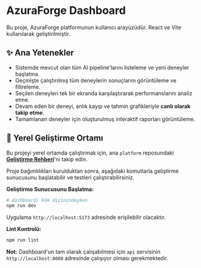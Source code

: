 # AzuraForge Dashboard

Bu proje, AzuraForge platformunun kullanıcı arayüzüdür. React ve Vite kullanılarak geliştirilmiştir.

## ✨ Ana Yetenekler

*   Sistemde mevcut olan tüm AI pipeline'larını listeleme ve yeni deneyler başlatma.
*   Geçmişte çalıştırılmış tüm deneylerin sonuçlarını görüntüleme ve filtreleme.
*   Seçilen deneyleri tek bir ekranda karşılaştırarak performanslarını analiz etme.
*   Devam eden bir deneyi, anlık kayıp ve tahmin grafikleriyle **canlı olarak takip etme**.
*   Tamamlanan deneyler için oluşturulmuş interaktif raporları görüntüleme.

## 🚀 Yerel Geliştirme Ortamı

Bu projeyi yerel ortamda çalıştırmak için, ana `platform` reposundaki **[Geliştirme Rehberi](../../platform/docs/DEVELOPMENT_GUIDE.md)**'ni takip edin.

Proje bağımlılıkları kurulduktan sonra, aşağıdaki komutlarla geliştirme sunucusunu başlatabilir ve testleri çalıştırabilirsiniz.

**Geliştirme Sunucusunu Başlatma:**
```bash
# dashboard/ kök dizinindeyken
npm run dev
```
Uygulama `http://localhost:5173` adresinde erişilebilir olacaktır.

**Lint Kontrolü:**
```bash
npm run lint
```

**Not:** Dashboard'un tam olarak çalışabilmesi için `api` servisinin `http://localhost:8000` adresinde çalışıyor olması gerekmektedir.
```
